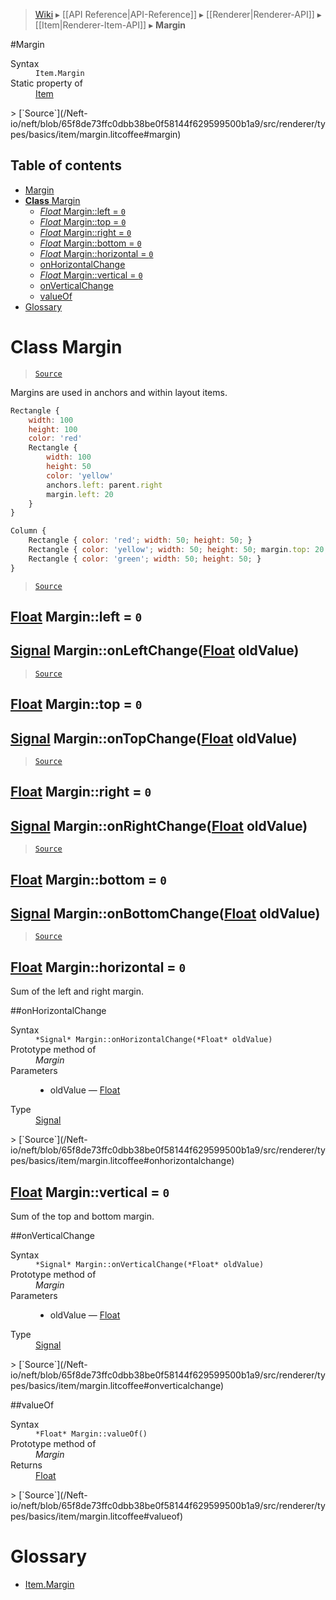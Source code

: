 > [Wiki](Home) ▸ [[API Reference|API-Reference]] ▸ [[Renderer|Renderer-API]] ▸ [[Item|Renderer-Item-API]] ▸ **Margin**

#Margin
<dl><dt>Syntax</dt><dd><code>Item.Margin</code></dd><dt>Static property of</dt><dd><a href="/Neft-io/neft/wiki/API/Renderer-Item-API#class-item">Item</a></dd></dl>
> [`Source`](/Neft-io/neft/blob/65f8de73ffc0dbb38be0f58144f629599500b1a9/src/renderer/types/basics/item/margin.litcoffee#margin)

## Table of contents
* [Margin](#margin)
* [**Class** Margin](#class-margin)
  * [*Float* Margin::left = `0`](#float-marginleft--0)
  * [*Float* Margin::top = `0`](#float-margintop--0)
  * [*Float* Margin::right = `0`](#float-marginright--0)
  * [*Float* Margin::bottom = `0`](#float-marginbottom--0)
  * [*Float* Margin::horizontal = `0`](#float-marginhorizontal--0)
  * [onHorizontalChange](#onhorizontalchange)
  * [*Float* Margin::vertical = `0`](#float-marginvertical--0)
  * [onVerticalChange](#onverticalchange)
  * [valueOf](#valueof)
* [Glossary](#glossary)

# **Class** Margin

> [`Source`](/Neft-io/neft/blob/65f8de73ffc0dbb38be0f58144f629599500b1a9/src/renderer/types/basics/item/margin.litcoffee#class-margin)

Margins are used in anchors and within layout items.

```javascript
Rectangle {
    width: 100
    height: 100
    color: 'red'
    Rectangle {
        width: 100
        height: 50
        color: 'yellow'
        anchors.left: parent.right
        margin.left: 20
    }
}
```

```javascript
Column {
    Rectangle { color: 'red'; width: 50; height: 50; }
    Rectangle { color: 'yellow'; width: 50; height: 50; margin.top: 20; }
    Rectangle { color: 'green'; width: 50; height: 50; }
}
```

> [`Source`](/Neft-io/neft/blob/65f8de73ffc0dbb38be0f58144f629599500b1a9/src/renderer/types/basics/item/margin.litcoffee#class-margin)

## [Float](/Neft-io/neft/wiki/API/Utils-API#isfloat) Margin::left = `0`

## [Signal](/Neft-io/neft/wiki/API/Signal-API#class-signal) Margin::onLeftChange([Float](/Neft-io/neft/wiki/API/Utils-API#isfloat) oldValue)

> [`Source`](/Neft-io/neft/blob/65f8de73ffc0dbb38be0f58144f629599500b1a9/src/renderer/types/basics/item/margin.litcoffee#float-marginleft--0-signal-marginonleftchangefloat-oldvalue)

## [Float](/Neft-io/neft/wiki/API/Utils-API#isfloat) Margin::top = `0`

## [Signal](/Neft-io/neft/wiki/API/Signal-API#class-signal) Margin::onTopChange([Float](/Neft-io/neft/wiki/API/Utils-API#isfloat) oldValue)

> [`Source`](/Neft-io/neft/blob/65f8de73ffc0dbb38be0f58144f629599500b1a9/src/renderer/types/basics/item/margin.litcoffee#float-margintop--0-signal-marginontopchangefloat-oldvalue)

## [Float](/Neft-io/neft/wiki/API/Utils-API#isfloat) Margin::right = `0`

## [Signal](/Neft-io/neft/wiki/API/Signal-API#class-signal) Margin::onRightChange([Float](/Neft-io/neft/wiki/API/Utils-API#isfloat) oldValue)

> [`Source`](/Neft-io/neft/blob/65f8de73ffc0dbb38be0f58144f629599500b1a9/src/renderer/types/basics/item/margin.litcoffee#float-marginright--0-signal-marginonrightchangefloat-oldvalue)

## [Float](/Neft-io/neft/wiki/API/Utils-API#isfloat) Margin::bottom = `0`

## [Signal](/Neft-io/neft/wiki/API/Signal-API#class-signal) Margin::onBottomChange([Float](/Neft-io/neft/wiki/API/Utils-API#isfloat) oldValue)

> [`Source`](/Neft-io/neft/blob/65f8de73ffc0dbb38be0f58144f629599500b1a9/src/renderer/types/basics/item/margin.litcoffee#float-marginbottom--0-signal-marginonbottomchangefloat-oldvalue)

## [Float](/Neft-io/neft/wiki/API/Utils-API#isfloat) Margin::horizontal = `0`

Sum of the left and right margin.

##onHorizontalChange
<dl><dt>Syntax</dt><dd><code>&#x2A;Signal&#x2A; Margin::onHorizontalChange(&#x2A;Float&#x2A; oldValue)</code></dd><dt>Prototype method of</dt><dd><i>Margin</i></dd><dt>Parameters</dt><dd><ul><li>oldValue — <a href="/Neft-io/neft/wiki/API/Utils-API#isfloat">Float</a></li></ul></dd><dt>Type</dt><dd><a href="/Neft-io/neft/wiki/API/Signal-API#class-signal">Signal</a></dd></dl>
> [`Source`](/Neft-io/neft/blob/65f8de73ffc0dbb38be0f58144f629599500b1a9/src/renderer/types/basics/item/margin.litcoffee#onhorizontalchange)

## [Float](/Neft-io/neft/wiki/API/Utils-API#isfloat) Margin::vertical = `0`

Sum of the top and bottom margin.

##onVerticalChange
<dl><dt>Syntax</dt><dd><code>&#x2A;Signal&#x2A; Margin::onVerticalChange(&#x2A;Float&#x2A; oldValue)</code></dd><dt>Prototype method of</dt><dd><i>Margin</i></dd><dt>Parameters</dt><dd><ul><li>oldValue — <a href="/Neft-io/neft/wiki/API/Utils-API#isfloat">Float</a></li></ul></dd><dt>Type</dt><dd><a href="/Neft-io/neft/wiki/API/Signal-API#class-signal">Signal</a></dd></dl>
> [`Source`](/Neft-io/neft/blob/65f8de73ffc0dbb38be0f58144f629599500b1a9/src/renderer/types/basics/item/margin.litcoffee#onverticalchange)

##valueOf
<dl><dt>Syntax</dt><dd><code>&#x2A;Float&#x2A; Margin::valueOf()</code></dd><dt>Prototype method of</dt><dd><i>Margin</i></dd><dt>Returns</dt><dd><a href="/Neft-io/neft/wiki/API/Utils-API#isfloat">Float</a></dd></dl>
> [`Source`](/Neft-io/neft/blob/65f8de73ffc0dbb38be0f58144f629599500b1a9/src/renderer/types/basics/item/margin.litcoffee#valueof)

# Glossary

- [Item.Margin](#class-margin)

